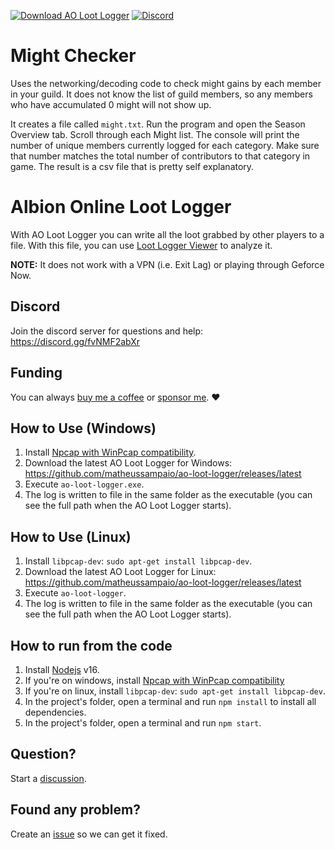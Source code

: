 [![Download AO Loot Logger](https://img.shields.io/badge/AO%20Loot%20Logger-Download-blue)](https://github.com/matheussampaio/ao-loot-logger/releases/latest)
[![Discord](https://img.shields.io/badge/discord-join-blue)](https://discord.gg/fvNMF2abXr)

# Might Checker 

Uses the networking/decoding code to check might gains by each member in your guild. It does not know the list of guild members, so any members who have 
accumulated 0 might will not show up. 

It creates a file called `might.txt`. Run the program and open the Season Overview tab. Scroll through each Might list. The console will print the number of 
unique members currently logged for each category. Make sure that number matches the total number of contributors to that category in game. The result is a 
csv file that is pretty self explanatory.

# Albion Online Loot Logger

With AO Loot Logger you can write all the loot grabbed by other players to a file. With this file, you can use [Loot Logger Viewer](https://matheus.sampaio.us/ao-loot-logger-viewer) to analyze it.

**NOTE:** It does not work with a VPN (i.e. Exit Lag) or playing through Geforce Now.

## Discord

Join the discord server for questions and help: https://discord.gg/fvNMF2abXr


## Funding

You can always [buy me a coffee](https://www.buymeacoffee.com/MatheusSampaio) or [sponsor me](https://github.com/sponsors/matheussampaio). ❤️

## How to Use (Windows)

1. Install [Npcap with WinPcap compatibility](https://nmap.org/npcap).
1. Download the latest AO Loot Logger for Windows: https://github.com/matheussampaio/ao-loot-logger/releases/latest
1. Execute `ao-loot-logger.exe`.
1. The log is written to file in the same folder as the executable (you can see the full path when the AO Loot Logger starts).

## How to Use (Linux)

1. Install `libpcap-dev`: `sudo apt-get install libpcap-dev`.
1. Download the latest AO Loot Logger for Linux: https://github.com/matheussampaio/ao-loot-logger/releases/latest
1. Execute `ao-loot-logger`.
1. The log is written to file in the same folder as the executable (you can see the full path when the AO Loot Logger starts).

## How to run from the code

1. Install [Nodejs](https://nodejs.org/en) v16.
1. If you're on windows, install [Npcap with WinPcap compatibility](https://nmap.org/npcap)
1. If you're on linux, install `libpcap-dev`: `sudo apt-get install libpcap-dev`.
1. In the project's folder, open a terminal and run `npm install` to install all dependencies.
1. In the project's folder, open a terminal and run `npm start`.

## Question?

Start a [discussion](https://github.com/matheussampaio/ao-loot-logger/discussions).

## Found any problem?

Create an [issue](https://github.com/matheussampaio/ao-loot-logger/issues) so we can get it fixed.
